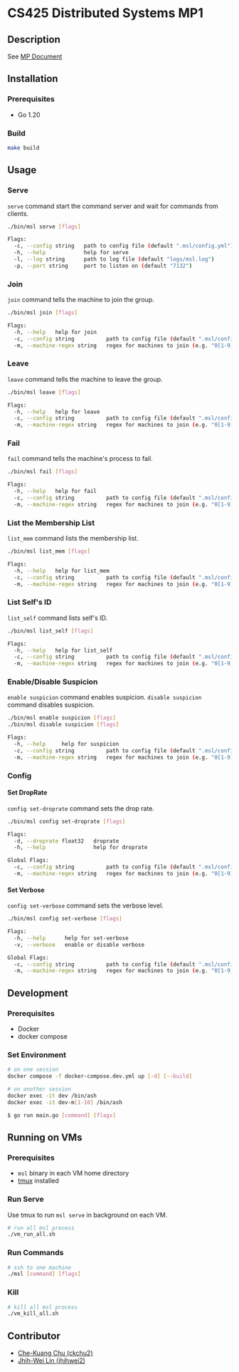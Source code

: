# CS425 Distributed Systems MP1

## Description

See [MP Document](./docs/MP2.CS425.FA23.pdf)

## Installation

### Prerequisites

- Go 1.20

### Build

```bash
make build
```

## Usage

### Serve

`serve` command start the command server and wait for commands from clients.

```bash
./bin/msl serve [flags]

Flags:
  -c, --config string   path to config file (default ".msl/config.yml")
  -h, --help            help for serve
  -l, --log string      path to log file (default "logs/msl.log")
  -p, --port string     port to listen on (default "7132")
```

### Join

`join` command tells the machine to join the group.

```bash
./bin/msl join [flags]

Flags:
  -h, --help   help for join
  -c, --config string          path to config file (default ".msl/config.yml")
  -m, --machine-regex string   regex for machines to join (e.g. "0[1-9]") (default ".*")
```

### Leave

`leave` command tells the machine to leave the group.

```bash
./bin/msl leave [flags]

Flags:
  -h, --help   help for leave
  -c, --config string          path to config file (default ".msl/config.yml")
  -m, --machine-regex string   regex for machines to join (e.g. "0[1-9]") (default ".*")
```

### Fail

`fail` command tells the machine's process to fail.

```bash
./bin/msl fail [flags]

Flags:
  -h, --help   help for fail
  -c, --config string          path to config file (default ".msl/config.yml")
  -m, --machine-regex string   regex for machines to join (e.g. "0[1-9]") (default ".*")
```

### List the Membership List

`list_mem` command lists the membership list.

```bash
./bin/msl list_mem [flags]

Flags:
  -h, --help   help for list_mem
  -c, --config string          path to config file (default ".msl/config.yml")
  -m, --machine-regex string   regex for machines to join (e.g. "0[1-9]") (default ".*")
```

### List Self's ID

`list_self` command lists self's ID.

```bash
./bin/msl list_self [flags]

Flags:
  -h, --help   help for list_self
  -c, --config string          path to config file (default ".msl/config.yml")
  -m, --machine-regex string   regex for machines to join (e.g. "0[1-9]") (default ".*")
```

### Enable/Disable Suspicion

`enable suspicion` command enables suspicion.
`disable suspicion` command disables suspicion.

```bash
./bin/msl enable suspicion [flags]
./bin/msl disable suspicion [flags]

Flags:
  -h, --help     help for suspicion
  -c, --config string          path to config file (default ".msl/config.yml")
  -m, --machine-regex string   regex for machines to join (e.g. "0[1-9]") (default ".*")
```

### Config

#### Set DropRate

`config set-droprate` command sets the drop rate.

```bash
./bin/msl config set-droprate [flags]

Flags:
  -d, --droprate float32   droprate
  -h, --help               help for droprate

Global Flags:
  -c, --config string          path to config file (default ".msl/config.yml")
  -m, --machine-regex string   regex for machines to join (e.g. "0[1-9]") (default ".*")
```

#### Set Verbose

`config set-verbose` command sets the verbose level.

```bash
./bin/msl config set-verbose [flags]

Flags:
  -h, --help      help for set-verbose
  -v, --verbose   enable or disable verbose

Global Flags:
  -c, --config string          path to config file (default ".msl/config.yml")
  -m, --machine-regex string   regex for machines to join (e.g. "0[1-9]") (default ".*")
```

## Development

### Prerequisites

- Docker
- docker compose

### Set Environment

```bash
# on one session
docker compose -f docker-compose.dev.yml up [-d] [--build]

# on another session
docker exec -it dev /bin/ash
docker exec -it dev-m[1-10] /bin/ash

$ go run main.go [command] [flags]
```

## Running on VMs

### Prerequisites

- `msl` binary in each VM home directory
- [tmux](https://github.com/tmux/tmux) installed

### Run Serve

Use tmux to run `msl serve` in background on each VM.

```bash
# run all msl process
./vm_run_all.sh
```

### Run Commands

```bash
# ssh to one machine
./msl [command] [flags]
```

### Kill

```bash
# kill all msl process
./vm_kill_all.sh
```

## Contributor

- [Che-Kuang Chu (ckchu2)](https://gitlab.engr.illinois.edu/ckchu2)
- [Jhih-Wei Lin (jhihwei2)](https://gitlab.engr.illinois.edu/jhihwei2)
